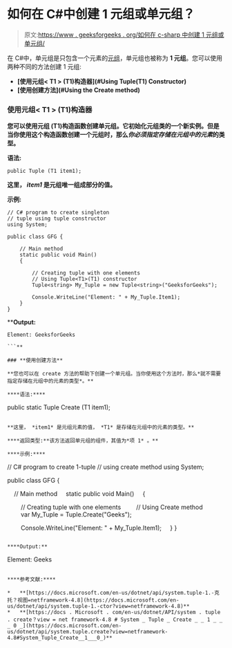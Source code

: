 # 如何在 C#中创建 1 元组或单元组？

> 原文:[https://www . geeksforgeeks . org/如何在 c-sharp 中创建 1 元组或单元组/](https://www.geeksforgeeks.org/how-to-create-1-tuple-or-singleton-tuple-in-c-sharp/)

在 C#中，单元组是只包含一个元素的[元组](https://www.geeksforgeeks.org/c-sharp-tuple/)，单元组也被称为 **1 元组**。您可以使用两种不同的方法创建 1 元组:

*   **[使用元组< T1 > (T1)构造器](#Using Tuple<T1>(T1) Constructor)**
*   **[使用创建方法](#Using the Create method)**

### **使用元组< T1 > (T1)构造器**

**您可以使用元组 <t1>(T1)构造函数创建单元组。它初始化元组<t1>类的一个新实例。但是当你使用这个构造函数创建一个元组时，那么*你必须指定存储在元组中的元素*的类型。</t1></t1>**

****语法:****

```
public Tuple (T1 item1);
```

**这里， *item1* 是元组唯一组成部分的值。**

****示例:****

```
// C# program to create singleton 
// tuple using tuple constructor
using System;

public class GFG {

    // Main method
    static public void Main()
    {

        // Creating tuple with one elements
        // Using Tuple<T1>(T1) constructor
        Tuple<string> My_Tuple = new Tuple<string>("GeeksforGeeks");

        Console.WriteLine("Element: " + My_Tuple.Item1);
    }
}
```

****Output:**

```
Element: GeeksforGeeks

```** 

### **使用创建方法**

**您也可以在 create 方法的帮助下创建一个单元组。当你使用这个方法时，那么*就不需要指定存储在元组中的元素的类型*。**

****语法:****

```
public static Tuple<T1> Create<T1> (T1 item1);
```

**这里， *item1* 是元组元素的值， *T1* 是存储在元组中的元素的类型。**

****返回类型:**该方法返回单元组的组件，其值为*项 1* 。**

****示例:****

```
// C# program to create 1-tuple
// using create method
using System;

public class GFG {

    // Main method
    static public void Main()
    {

        // Creating tuple with one elements
        // Using Create method
        var My_Tuple = Tuple.Create("Geeks");

        Console.WriteLine("Element: " + My_Tuple.Item1);
    }
}
```

****Output:**

```
Element: Geeks

```** 

****参考文献:****

*   **[https://docs.microsoft.com/en-us/dotnet/api/system.tuple-1.-克托？视图=netframework-4.8](https://docs.microsoft.com/en-us/dotnet/api/system.tuple-1.-ctor?view=netframework-4.8)**
*   **[https://docs . Microsoft . com/en-us/dotnet/API/system . tuple . create？view = net framework-4.8 # System _ Tuple _ Create _ _ 1 _ _ _ 0 _](https://docs.microsoft.com/en-us/dotnet/api/system.tuple.create?view=netframework-4.8#System_Tuple_Create__1___0_)**